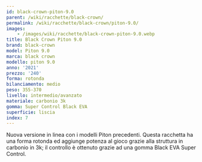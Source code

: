 ```yaml
---
id: black-crown-piton-9.0
parent: /wiki/racchette/black-crown/
permalink: /wiki/racchette/black-crown/piton-9.0/
images:
    - /images/wiki/racchette/black-crown-piton-9.0.webp
title: Black Crown Piton 9.0
brand: black-crown
model: Piton 9.0
marca: black crown
modello: piton 9.0
anno: '2021'
prezzo: '240'
forma: rotonda
bilanciamento: medio
peso: 355-370
livello: intermedio/avanzato
materiale: carbonio 3k
gomma: Super Control Black EVA
superficie: liscia
index: 7
---
```

Nuova versione in linea con i modelli Piton precedenti. Questa racchetta ha una forma rotonda ed aggiunge potenza al gioco grazie alla struttura in carbonio in 3k; il controllo è ottenuto grazie ad una gomma Black EVA Super Control.
